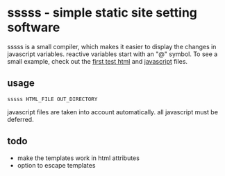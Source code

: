# sssss - simple static site setting software

sssss is a small compiler, which makes it easier to display the changes in javascript variables. reactive variables start with an "@" symbol. To see a small example, check out the [first test html](./test/index.html) and [javascript](./test/index.js) files.

## usage
```
sssss HTML_FILE OUT_DIRECTORY
```

javascript files are taken into account automatically. all javascript must be deferred.

## todo
- make the templates work in html attributes
- option to escape templates
